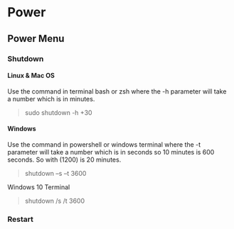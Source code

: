 # Power

## Power Menu

### Shutdown

#### Linux & Mac OS

Use the command in terminal bash or zsh where the -h parameter will take a number which is in minutes.

> sudo shutdown -h +30

#### Windows

Use the command in powershell or windows terminal where the -t parameter will take a number which is in seconds so 10 minutes is 600 seconds. So with \(1200\) is 20 minutes.

> shutdown –s –t 3600

Windows 10 Terminal

> shutdown /s /t 3600

### Restart
